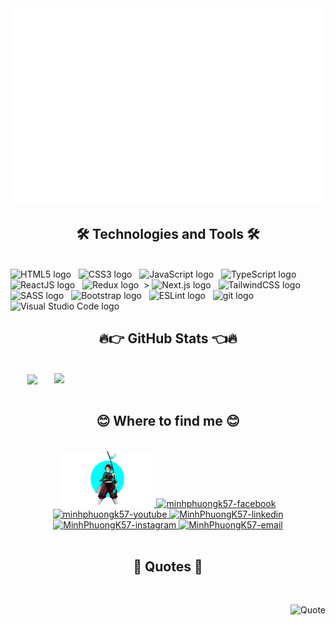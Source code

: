 <a href="#" target="_blank">
  <img src="svg/minhphuongk57.svg" width="1200" alt="Click to see the source" />
</a>

<h2 align="center">🛠 Technologies and Tools 🛠</h2>
<br>
<!-- https://simpleicons.org/ -->
<span><img src="https://img.shields.io/badge/HTML5-282C34?logo=html5&logoColor=E34F26" alt="HTML5 logo" title="HTML5" height="25" /></span>
&nbsp;
<span><img src="https://img.shields.io/badge/CSS3-282C34?logo=css3&logoColor=1572B6" alt="CSS3 logo" title="CSS3" height="25" /></span>
&nbsp;
<span><img src="https://img.shields.io/badge/JavaScript-282C34?logo=javascript&logoColor=F7DF1E" alt="JavaScript logo" title="JavaScript" height="25" /></span>
&nbsp;
<span><img src="https://img.shields.io/badge/TypeScript-282C34?logo=typescript&logoColor=3178C6" alt="TypeScript logo" title="TypeScript" height="25" /></span>
&nbsp;
<span><img src="https://img.shields.io/badge/ReactJS-282C34?logo=react&logoColor=61DAFB" alt="ReactJS logo" title="ReactJS" height="25" /></span>
&nbsp;
<span><img src="https://img.shields.io/badge/Redux-282C34?logo=redux&logoColor=764ABC" alt="Redux logo" title="Redux" height="25" /></span>
&nbsp;>
<span><img src="https://img.shields.io/badge/NextJS-282C34?logo=next&logoColor=764ABC" alt="Next.js logo" title="Next.js" height="25" /></span>
&nbsp;
<span><img src="https://img.shields.io/badge/Tailwind%20CSS-282C34?logo=tailwind-css&logoColor=38B2AC" alt="TailwindCSS logo" title="TailwindCSS" height="25" /></span>
&nbsp;
<span><img src="https://img.shields.io/badge/Sass-282C34?logo=sass&logoColor=CC6699" alt="SASS logo" title="SASS" height="25" /></span>
&nbsp;
<span><img src="https://img.shields.io/badge/Bootstrap-282C34?logo=bootstrap&logoColor=7952B3" alt="Bootstrap logo" title="Bootstrap" height="25" /></span>
&nbsp;
<span><img src="https://img.shields.io/badge/ESLint-282C34?logo=eslint&logoColor=4B32C3" alt="ESLint logo" title="ESLint" height="25" /></span>
&nbsp;
<span><img src="https://img.shields.io/badge/git-282C34?logo=git&logoColor=F05032" alt="git logo" title="git" height="25" /></span>
&nbsp;
<span><img src="https://img.shields.io/badge/VS%20Code-282C34?logo=visual-studio-code&logoColor=007ACC" alt="Visual Studio Code logo" title="Visual Studio Code" height="25" /></span>
&nbsp;

<br>

<h2 align="center">🔥👉 GitHub Stats 👈🔥</h2>
<br>
<div align=center>
  <a href="#" title="Minhphuongk57">
    <img width="315" align="center" src="https://github-readme-stats.vercel.app/api/top-langs/?username=MinhPhuongK57&hide=c%23,powershell,Mathematica,Ruby,Objective-C,Objective-C%2b%2b,Cuda&title_color=61dafb&text_color=ffffff&icon_color=61dafb&bg_color=20232a&langs_count=8&layout=compact&border_color=61dafb&hide_border=true" />
  </a>
  <a href="#" title="MinhPhuongk57">
    <img align="right" width="434" src="https://github-readme-stats.vercel.app/api?username=MinhPhuongK57&show_icons=true&theme=react&border_color=61dafb&hide_border=true" />
  </a>
</div>

<br>

<h2 align="center">😊 Where to find me 😊</h2>
<br>
<!-- https://icons8.com -->
<div align="center">
  <a href="https://minhphuongk57.github.io/KenCrystalK57/" target="blank">
    <img width="150" height="90" src="images/minhphuongk57.png" alt="MinhPhuongK57-blog"/>
  </a>
  <a href="https://facebook.com/MinhPhuongK57" target="blank">
    <img src="https://img.icons8.com/bubbles/100/000000/facebook-new.png" alt="minhphuongk57-facebook" />
  </a>
  <a href="https://www.youtube.com/c/MinhPhuongK57" target="blank">
    <img src="https://img.icons8.com/bubbles/100/000000/youtube-squared.png" alt="minhphuongk57-youtube" />
  </a>
  <a href="https://www.linkedin.com/in/MinhPhuongK57" target="blank">
    <img src="https://img.icons8.com/bubbles/100/000000/linkedin.png" alt="MinhPhuongK57-linkedin" />
  </a>
  <a href="https://instagram.com/MinhPhuongK57" target="blank">
    <img src="https://img.icons8.com/bubbles/100/000000/instagram.png" alt="MinhPhuongK57-instagram" />
  </a>
  <a href="mailto:minhphuongk57.dev@gmail.com" target="top">
    <img src="https://img.icons8.com/bubbles/100/000000/apple-mail.png" alt="MinhPhuongK57-email" />
  </a>
</div>

<br>

<h2 align="center">📑 Quotes 📑</h2>
<br>
<!-- https://github.com/shravan20/github-readme-quotes -->
<div align="right">

![Quote](https://github-readme-quotes.herokuapp.com/quote?theme=onedark&animation=default&layout=default&font=default)

</div>
